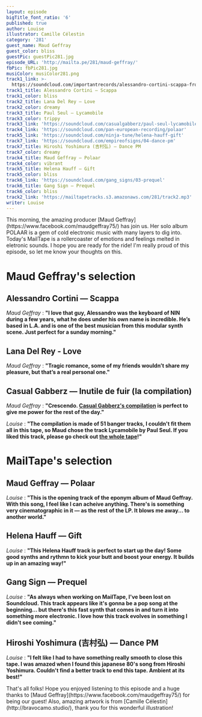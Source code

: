 ```yaml
---
layout: episode
bigTitle_font_ratio: '6'
published: true
author: Louise
illustrator: Camille Célestin
category: '281'
guest_name: Maud Geffray
guest_color: bliss
guestPic: guestPic281.jpg
episode_URL: 'http://mailta.pe/281/maud-geffray/'
fbPic: fbPic281.jpg
musiColor: musiColor281.png
track1_link: >-
  https://soundcloud.com/importantrecords/alessandro-cortini-scappa-from-forse-3-2xlp-pre-orders-available-now
track1_title: Alessandro Cortini — Scappa
track1_color: bliss
track2_title: Lana Del Rey — Love
track2_color: dreamy
track3_title: Paul Seul — Lycamobile
track3_color: trippy
track3_link: 'https://soundcloud.com/casualgabberz/paul-seul-lycamobile'
track4_link: 'https://soundcloud.com/pan-european-recording/polaar'
track5_link: 'https://soundcloud.com/ninja-tune/helena-hauff-gift'
track7_link: 'https://soundcloud.com/empireofsigns/04-dance-pm'
track7_title: Hiroshi Yoshimura (吉村弘) — Dance PM
track7_color: dreamy
track4_title: Maud Geffray — Polaar
track4_color: vibrant
track5_title: Helena Hauff — Gift
track5_color: bliss
track6_link: 'https://soundcloud.com/gang_signs/03-prequel'
track6_title: Gang Sign — Prequel
track6_color: bliss
track2_link: 'https://mailtapetracks.s3.amazonaws.com/281/track2.mp3'
writer: Louise
---
```

<p id="introduction">This morning, the amazing producer [Maud Geffray](https://www.facebook.com/maudgeffray75/) has join us. Her solo album POLAAR is a gem of cold electronic music with many layers to dig into. Today's MailTape is a rollercoaster of emotions and feelings melted in eletronic sounds. I hope you are ready for the ride! I'm really proud of this episode, so let me know your thoughts on this.</p>

# Maud Geffray's selection

## Alessandro Cortini — Scappa
_Maud Geffray_ : **"**I love that guy, Alessandro was the keyboard of NIN during a few years, what he does under his own name is incredible. He’s based in L.A. and is one of the best musician from this modular synth scene. Just perfect for a sunday morning.**"**

## Lana Del Rey - Love
_Maud Geffray_ : **"**Tragic romance, some of my friends wouldn’t share my pleasure, but that’s a real personal one.**"**

## Casual Gabberz — Inutile de fuir (la compilation)
_Maud Geffray_ : **"**Crescendo. [Casual Gabberz's compilation](https://soundcloud.com/casualgabberz/sets/inutile-de-fuir-casual-gabberz-va) is perfect to give me power for the rest of the day.**"**

_Louise_ :  **"**The compilation is made of 51 banger tracks, I couldn't fit them all in this tape, so Maud chose the track **Lycamobile by Paul Seul**. If you liked this track, please go check out [the whole tape](https://soundcloud.com/casualgabberz/sets/inutile-de-fuir-casual-gabberz-va)!**"**

# MailTape's selection

## Maud Geffray — Polaar
_Louise_ : **"**This is the opening track of the eponym album of Maud Geffray. With this song, I feel like I can acheive anything. There's is something very cinematographic in it — as the rest of the LP. It blows me away... to another world.**"**

## Helena Hauff — Gift
_Louise_ : **"**This Helena Hauff track is perfect to start up the day! Some good synths and rythmn to kick your butt and boost your energy. It builds up in an amazing way!**"**

## Gang Sign — Prequel
_Louise_ : **"**As always when working on MailTape, I've been lost on Soundcloud. This track appears like it's gonna be a pop song at the beginning... but there's this fast synth that comes in and turn it into something more electronic. I love how this track evolves in something I didn't see coming.**"**

## Hiroshi Yoshimura (吉村弘) — Dance PM
_Louise_ : **"**I felt like I had to have something really smooth to close this tape. I was amazed when I found this japanese 80's song from Hiroshi Yoshimura. Couldn't find a better track to end this tape. Ambient at its best!**"**

<p id="outroduction">That's all folks! Hope you enjoyed listening to this episode and a huge thanks to [Maud Geffray](https://www.facebook.com/maudgeffray75/) for being our guest! Also, amazing artwork is from [Camille Célestin](http://bravocamo.studio/), thank you for this wonderful illustration!</p>

